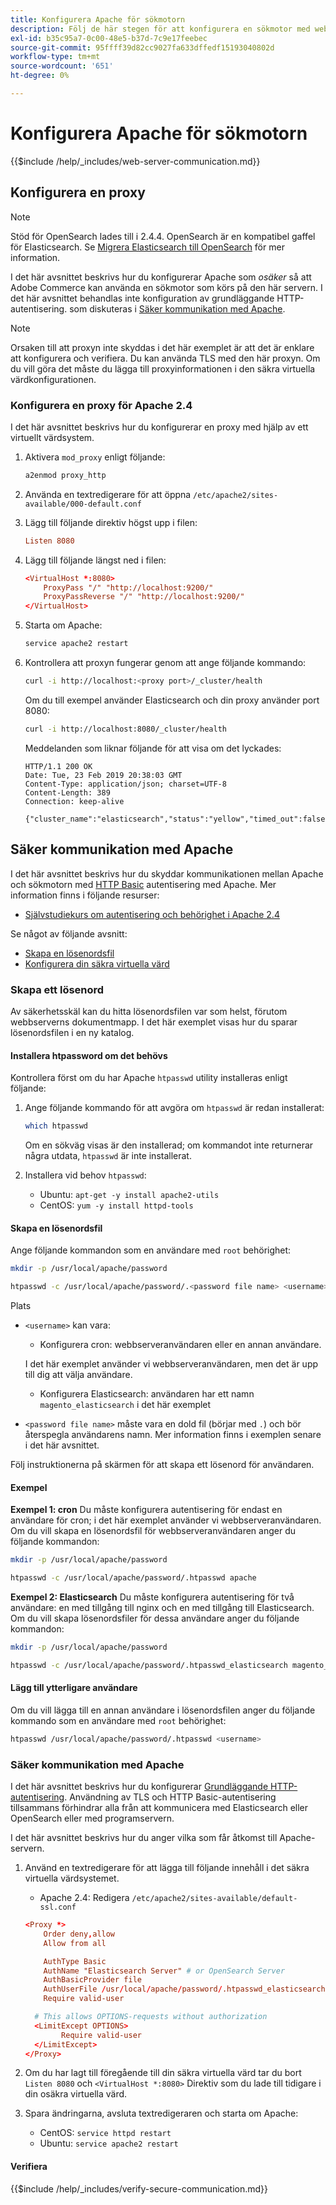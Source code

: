 ```yaml
---
title: Konfigurera Apache för sökmotorn
description: Följ de här stegen för att konfigurera en sökmotor med webbservern Apache för lokala installationer av Adobe Commerce och Magento Open Source.
exl-id: b35c95a7-0c00-48e5-b37d-7c9e17feebec
source-git-commit: 95ffff39d82cc9027fa633dffedf15193040802d
workflow-type: tm+mt
source-wordcount: '651'
ht-degree: 0%

---
```


# Konfigurera Apache för sökmotorn

{{$include /help/_includes/web-server-communication.md}}

## Konfigurera en proxy

>[!NOTE]
>
>Stöd för OpenSearch lades till i 2.4.4. OpenSearch är en kompatibel gaffel för Elasticsearch. Se [Migrera Elasticsearch till OpenSearch](../../../upgrade/prepare/opensearch-migration.md) för mer information.

I det här avsnittet beskrivs hur du konfigurerar Apache som *osäker* så att Adobe Commerce kan använda en sökmotor som körs på den här servern. I det här avsnittet behandlas inte konfiguration av grundläggande HTTP-autentisering. som diskuteras i [Säker kommunikation med Apache](#secure-communication-with-apache).

>[!NOTE]
>
>Orsaken till att proxyn inte skyddas i det här exemplet är att det är enklare att konfigurera och verifiera. Du kan använda TLS med den här proxyn. Om du vill göra det måste du lägga till proxyinformationen i den säkra virtuella värdkonfigurationen.

### Konfigurera en proxy för Apache 2.4

I det här avsnittet beskrivs hur du konfigurerar en proxy med hjälp av ett virtuellt värdsystem.

1. Aktivera `mod_proxy` enligt följande:

   ```bash
   a2enmod proxy_http
   ```

1. Använda en textredigerare för att öppna `/etc/apache2/sites-available/000-default.conf`
1. Lägg till följande direktiv högst upp i filen:

   ```conf
   Listen 8080
   ```

1. Lägg till följande längst ned i filen:

   ```conf
   <VirtualHost *:8080>
       ProxyPass "/" "http://localhost:9200/"
       ProxyPassReverse "/" "http://localhost:9200/"
   </VirtualHost>
   ```

1. Starta om Apache:

   ```bash
   service apache2 restart
   ```

1. Kontrollera att proxyn fungerar genom att ange följande kommando:

   ```bash
   curl -i http://localhost:<proxy port>/_cluster/health
   ```

   Om du till exempel använder Elasticsearch och din proxy använder port 8080:

   ```bash
   curl -i http://localhost:8080/_cluster/health
   ```

   Meddelanden som liknar följande för att visa om det lyckades:

   ```terminal
   HTTP/1.1 200 OK
   Date: Tue, 23 Feb 2019 20:38:03 GMT
   Content-Type: application/json; charset=UTF-8
   Content-Length: 389
   Connection: keep-alive
   
   {"cluster_name":"elasticsearch","status":"yellow","timed_out":false,"number_of_nodes":1,"number_of_data_nodes":1,"active_primary_shards":5,"active_shards":5,"relocating_shards":0,"initializing_shards":0,"unassigned_shards":5,"delayed_unassigned_shards":0,"number_of_pending_tasks":0,"number_of_in_flight_fetch":0,"task_max_waiting_in_queue_millis":0,"active_shards_percent_as_number":50.0}
   ```

## Säker kommunikation med Apache

I det här avsnittet beskrivs hur du skyddar kommunikationen mellan Apache och sökmotorn med [HTTP Basic](https://datatracker.ietf.org/doc/html/rfc2617) autentisering med Apache. Mer information finns i följande resurser:

* [Självstudiekurs om autentisering och behörighet i Apache 2.4](https://httpd.apache.org/docs/2.4/howto/auth.html)

Se något av följande avsnitt:

* [Skapa en lösenordsfil](#create-a-password)
* [Konfigurera din säkra virtuella värd](#secure-communication-with-apache)

### Skapa ett lösenord

Av säkerhetsskäl kan du hitta lösenordsfilen var som helst, förutom webbserverns dokumentmapp. I det här exemplet visas hur du sparar lösenordsfilen i en ny katalog.

#### Installera htpassword om det behövs

Kontrollera först om du har Apache `htpasswd` utility installeras enligt följande:

1. Ange följande kommando för att avgöra om `htpasswd` är redan installerat:

   ```bash
   which htpasswd
   ```

   Om en sökväg visas är den installerad; om kommandot inte returnerar några utdata, `htpasswd` är inte installerat.

1. Installera vid behov `htpasswd`:

   * Ubuntu: `apt-get -y install apache2-utils`
   * CentOS: `yum -y install httpd-tools`

#### Skapa en lösenordsfil

Ange följande kommandon som en användare med `root` behörighet:

```bash
mkdir -p /usr/local/apache/password
```

```bash
htpasswd -c /usr/local/apache/password/.<password file name> <username>
```

Plats

* `<username>` kan vara:

   * Konfigurera cron: webbserveranvändaren eller en annan användare.

   I det här exemplet använder vi webbserveranvändaren, men det är upp till dig att välja användare.

   * Konfigurera Elasticsearch: användaren har ett namn `magento_elasticsearch` i det här exemplet


* `<password file name>` måste vara en dold fil (börjar med `.`) och bör återspegla användarens namn. Mer information finns i exemplen senare i det här avsnittet.

Följ instruktionerna på skärmen för att skapa ett lösenord för användaren.

#### Exempel

**Exempel 1: cron**
Du måste konfigurera autentisering för endast en användare för cron; i det här exemplet använder vi webbserveranvändaren. Om du vill skapa en lösenordsfil för webbserveranvändaren anger du följande kommandon:

```bash
mkdir -p /usr/local/apache/password
```

```bash
htpasswd -c /usr/local/apache/password/.htpasswd apache
```

**Exempel 2: Elasticsearch**
Du måste konfigurera autentisering för två användare: en med tillgång till nginx och en med tillgång till Elasticsearch. Om du vill skapa lösenordsfiler för dessa användare anger du följande kommandon:

```bash
mkdir -p /usr/local/apache/password
```

```bash
htpasswd -c /usr/local/apache/password/.htpasswd_elasticsearch magento_elasticsearch
```

#### Lägg till ytterligare användare

Om du vill lägga till en annan användare i lösenordsfilen anger du följande kommando som en användare med `root` behörighet:

```bash
htpasswd /usr/local/apache/password/.htpasswd <username>
```

### Säker kommunikation med Apache

I det här avsnittet beskrivs hur du konfigurerar [Grundläggande HTTP-autentisering](https://httpd.apache.org/docs/2.2/howto/auth.html). Användning av TLS och HTTP Basic-autentisering tillsammans förhindrar alla från att kommunicera med Elasticsearch eller OpenSearch eller med programservern.

I det här avsnittet beskrivs hur du anger vilka som får åtkomst till Apache-servern.

1. Använd en textredigerare för att lägga till följande innehåll i det säkra virtuella värdsystemet.

   * Apache 2.4: Redigera `/etc/apache2/sites-available/default-ssl.conf`

   ```conf
   <Proxy *>
       Order deny,allow
       Allow from all
   
       AuthType Basic
       AuthName "Elasticsearch Server" # or OpenSearch Server
       AuthBasicProvider file
       AuthUserFile /usr/local/apache/password/.htpasswd_elasticsearch
       Require valid-user
   
     # This allows OPTIONS-requests without authorization
     <LimitExcept OPTIONS>
           Require valid-user
     </LimitExcept>
   </Proxy>
   ```

1. Om du har lagt till föregående till din säkra virtuella värd tar du bort `Listen 8080` och `<VirtualHost *:8080>` Direktiv som du lade till tidigare i din osäkra virtuella värd.

1. Spara ändringarna, avsluta textredigeraren och starta om Apache:

   * CentOS: `service httpd restart`
   * Ubuntu: `service apache2 restart`

#### Verifiera

{{$include /help/_includes/verify-secure-communication.md}}
